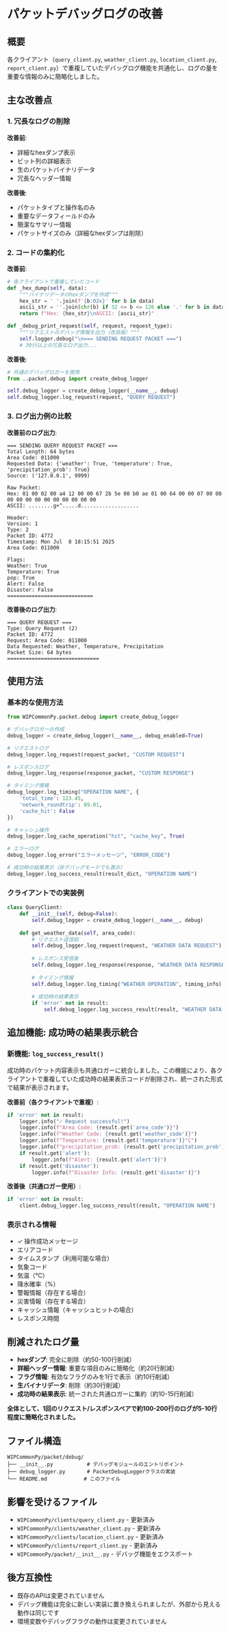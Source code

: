 # パケットデバッグログの改善

## 概要

各クライアント（`query_client.py`, `weather_client.py`, `location_client.py`, `report_client.py`）で重複していたデバッグログ機能を共通化し、ログの量を重要な情報のみに簡略化しました。

## 主な改善点

### 1. 冗長なログの削除

**改善前**:
- 詳細なhexダンプ表示
- ビット列の詳細表示
- 生のパケットバイナリデータ
- 冗長なヘッダー情報

**改善後**:
- パケットタイプと操作名のみ
- 重要なデータフィールドのみ
- 簡潔なサマリー情報
- パケットサイズのみ（詳細なhexダンプは削除）

### 2. コードの集約化

**改善前**:
```python
# 各クライアントで重複していたコード
def _hex_dump(self, data):
    """バイナリデータのhexダンプを作成"""
    hex_str = ' '.join(f'{b:02x}' for b in data)
    ascii_str = ''.join(chr(b) if 32 <= b <= 126 else '.' for b in data)
    return f"Hex: {hex_str}\nASCII: {ascii_str}"

def _debug_print_request(self, request, request_type):
    """リクエストのデバッグ情報を出力（改良版）"""
    self.logger.debug("\n=== SENDING REQUEST PACKET ===")
    # 30行以上の冗長なログ出力...
```

**改善後**:
```python
# 共通のデバッグロガーを使用
from ..packet.debug import create_debug_logger

self.debug_logger = create_debug_logger(__name__, debug)
self.debug_logger.log_request(request, "QUERY REQUEST")
```

### 3. ログ出力例の比較

**改善前のログ出力**:
```
=== SENDING QUERY REQUEST PACKET ===
Total Length: 64 bytes
Area Code: 011000
Requested Data: {'weather': True, 'temperature': True, 'precipitation_prob': True}
Source: ('127.0.0.1', 9999)

Raw Packet:
Hex: 01 00 02 00 a4 12 00 00 67 2b 5e 00 b0 ae 01 00 64 00 00 07 00 00 00 00 00 00 00 00 00 00 00 00
ASCII: ........g+^.....d...................

Header:
Version: 1
Type: 2
Packet ID: 4772
Timestamp: Mon Jul  8 18:15:51 2025
Area Code: 011000

Flags:
Weather: True
Temperature: True
pop: True
Alert: False
Disaster: False
============================
```

**改善後のログ出力**:
```
=== QUERY REQUEST ===
Type: Query Request (2)
Packet ID: 4772
Request: Area Code: 011000
Data Requested: Weather, Temperature, Precipitation
Packet Size: 64 bytes
==============================
```

## 使用方法

### 基本的な使用方法

```python
from WIPCommonPy.packet.debug import create_debug_logger

# デバッグロガーの作成
debug_logger = create_debug_logger(__name__, debug_enabled=True)

# リクエストログ
debug_logger.log_request(request_packet, "CUSTOM REQUEST")

# レスポンスログ
debug_logger.log_response(response_packet, "CUSTOM RESPONSE")

# タイミング情報
debug_logger.log_timing("OPERATION NAME", {
    'total_time': 123.45,
    'network_roundtrip': 89.01,
    'cache_hit': False
})

# キャッシュ操作
debug_logger.log_cache_operation("hit", "cache_key", True)

# エラーログ
debug_logger.log_error("エラーメッセージ", "ERROR_CODE")

# 成功時の結果表示（非デバッグモードでも表示）
debug_logger.log_success_result(result_dict, "OPERATION NAME")
```

### クライアントでの実装例

```python
class QueryClient:
    def __init__(self, debug=False):
        self.debug_logger = create_debug_logger(__name__, debug)
    
    def get_weather_data(self, area_code):
        # リクエスト送信前
        self.debug_logger.log_request(request, "WEATHER DATA REQUEST")
        
        # レスポンス受信後
        self.debug_logger.log_response(response, "WEATHER DATA RESPONSE")
        
        # タイミング情報
        self.debug_logger.log_timing("WEATHER OPERATION", timing_info)
        
        # 成功時の結果表示
        if 'error' not in result:
            self.debug_logger.log_success_result(result, "WEATHER DATA OPERATION")
```

## 追加機能: 成功時の結果表示統合

### 新機能: `log_success_result()`

成功時のパケット内容表示も共通ロガーに統合しました。この機能により、各クライアントで重複していた成功時の結果表示コードが削除され、統一された形式で結果が表示されます。

**改善前（各クライアントで重複）**:
```python
if 'error' not in result:
    logger.info("✓ Request successful!")
    logger.info(f"Area Code: {result.get('area_code')}")
    logger.info(f"Weather Code: {result.get('weather_code')}")
    logger.info(f"Temperature: {result.get('temperature')}°C")
    logger.info(f"precipitation_prob: {result.get('precipitation_prob')}%")
    if result.get('alert'):
        logger.info(f"Alert: {result.get('alert')}")
    if result.get('disaster'):
        logger.info(f"Disaster Info: {result.get('disaster')}")
```

**改善後（共通ロガー使用）**:
```python
if 'error' not in result:
    client.debug_logger.log_success_result(result, "OPERATION NAME")
```

### 表示される情報

- ✓ 操作成功メッセージ
- エリアコード
- タイムスタンプ（利用可能な場合）
- 気象コード
- 気温（℃）
- 降水確率（%）
- 警報情報（存在する場合）
- 災害情報（存在する場合）
- キャッシュ情報（キャッシュヒットの場合）
- レスポンス時間

## 削減されたログ量

- **hexダンプ**: 完全に削除（約50-100行削減）
- **詳細ヘッダー情報**: 重要な項目のみに簡略化（約20行削減）
- **フラグ情報**: 有効なフラグのみを1行で表示（約10行削減）
- **生バイナリデータ**: 削除（約30行削減）
- **成功時の結果表示**: 統一された共通ロガーに集約（約10-15行削減）

**全体として、1回のリクエスト/レスポンスペアで約100-200行のログが5-10行程度に簡略化されました。**

## ファイル構造

```
WIPCommonPy/packet/debug/
├── __init__.py           # デバッグモジュールのエントリポイント
├── debug_logger.py       # PacketDebugLoggerクラスの実装
└── README.md            # このファイル
```

## 影響を受けるファイル

- `WIPCommonPy/clients/query_client.py` - 更新済み
- `WIPCommonPy/clients/weather_client.py` - 更新済み
- `WIPCommonPy/clients/location_client.py` - 更新済み
- `WIPCommonPy/clients/report_client.py` - 更新済み
- `WIPCommonPy/packet/__init__.py` - デバッグ機能をエクスポート

## 後方互換性

- 既存のAPIは変更されていません
- デバッグ機能は完全に新しい実装に置き換えられましたが、外部から見える動作は同じです
- 環境変数やデバッグフラグの動作は変更されていません